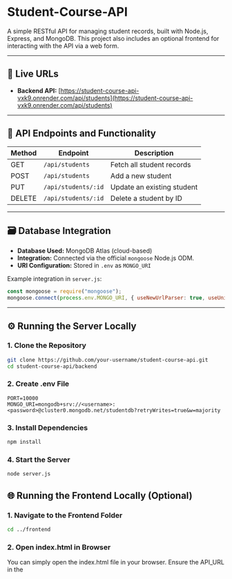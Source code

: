 # Student-Course-API

A simple RESTful API for managing student records, built with Node.js, Express, and MongoDB. This project also includes an optional frontend for interacting with the API via a web form.

---

## 🔗 Live URLs

- **Backend API:** [https://student-course-api-vxk9.onrender.com/api/students](https://student-course-api-vxk9.onrender.com/api/students)

---

## 📌 API Endpoints and Functionality

| Method | Endpoint                      | Description                  |
|--------|-------------------------------|------------------------------|
| GET    | `/api/students`               | Fetch all student records    |
| POST   | `/api/students`               | Add a new student            |
| PUT    | `/api/students/:id`           | Update an existing student   |
| DELETE | `/api/students/:id`           | Delete a student by ID       |

---

## 🗃️ Database Integration

- **Database Used:** MongoDB Atlas (cloud-based)
- **Integration:** Connected via the official `mongoose` Node.js ODM.
- **URI Configuration:** Stored in `.env` as `MONGO_URI`

Example integration in `server.js`:
```javascript
const mongoose = require("mongoose");
mongoose.connect(process.env.MONGO_URI, { useNewUrlParser: true, useUnifiedTopology: true });
```

---

## ⚙️ Running the Server Locally

### 1. Clone the Repository

```bash
git clone https://github.com/your-username/student-course-api.git
cd student-course-api/backend
```

### 2. Create .env File

```env
PORT=10000
MONGO_URI=mongodb+srv://<username>:<password>@cluster0.mongodb.net/studentdb?retryWrites=true&w=majority
```

### 3. Install Dependencies

```bash
npm install
```

### 4. Start the Server

```bash
node server.js
```

## 🌐 Running the Frontend Locally (Optional)

### 1. Navigate to the Frontend Folder

```bash
cd ../frontend
```

### 2. Open index.html in Browser

You can simply open the index.html file in your browser.
Ensure the API_URL in the <script> section is pointing to your live or local backend URL.

## 📬 Sample Requests and Responses

### ➕ POST /api/students

**Request Body:**

```json
{
  "name": "Ankit Bakshi",
  "email": "ankit@example.com"
}
```

**Response:**

```json
{
  "_id": "665ffcc1a3b85c5a6a0c7f55",
  "name": "Ankit Bakshi",
  "email": "ankit@example.com",
  "__v": 0
}
```

### 📥 GET /api/students

**Response:**

```json
[
  {
    "_id": "665ffcc1a3b85c5a6a0c7f55",
    "name": "Ankit Bakshi",
    "email": "ankit@example.com",
    "__v": 0
  }
]
```

## ✅ Technologies Used

- Node.js
- Express.js
- MongoDB Atlas
- Mongoose
- dotenv
- CORS

## Author
@ankitbakshi10

